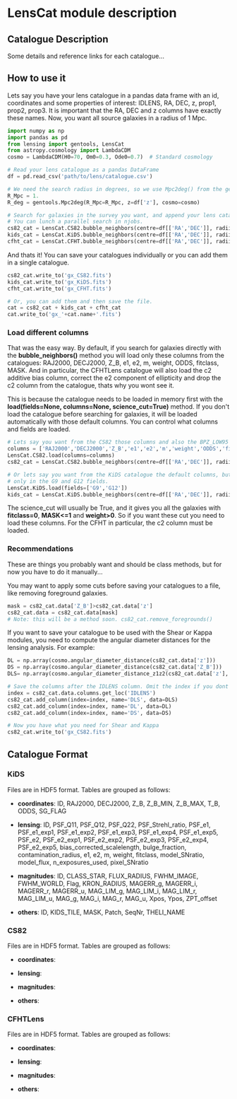 # LensCat module description

## Catalogue Description

Some details and reference links for each catalogue...


## How to use it
Lets say you have your lens catalogue in a pandas data frame with an id, coordinates and some properties of interest: IDLENS, RA, DEC, z, prop1, prop2, prop3. It is important that the RA, DEC and z columns have exactly these names.
Now, you want all source galaxies in a radius of 1 Mpc. 

```python
import numpy as np
import pandas as pd
from lensing import gentools, LensCat
from astropy.cosmology import LambdaCDM
cosmo = LambdaCDM(H0=70, Om0=0.3, Ode0=0.7)  # Standard cosmology

# Read your lens catalogue as a pandas DataFrame
df = pd.read_csv('path/to/lens/catalogue.csv')

# We need the search radius in degrees, so we use Mpc2deg() from the gentools module.
R_Mpc = 1.
R_deg = gentools.Mpc2deg(R_Mpc=R_Mpc, z=df['z'], cosmo=cosmo)

# Search for galaxies in the survey you want, and append your lens catalogue.
# You can lunch a parallel search in njobs.
cs82_cat = LensCat.CS82.bubble_neighbors(centre=df[['RA','DEC']], radii=R_deg, append_data=df, njobs=40)
kids_cat = LensCat.KiDS.bubble_neighbors(centre=df[['RA','DEC']], radii=R_deg, append_data=df, njobs=40)
cfht_cat = LensCat.CFHT.bubble_neighbors(centre=df[['RA','DEC']], radii=R_deg, append_data=df, njobs=40)
```

And thats it! You can save your catalogues individually or you can add them in a single catalogue.
```python
cs82_cat.write_to('gx_CS82.fits')
kids_cat.write_to('gx_KiDS.fits')
cfht_cat.write_to('gx_CFHT.fits')

# Or, you can add them and then save the file.
cat = cs82_cat + kids_cat + cfht_cat
cat.write_to('gx_'+cat.name+'.fits')
```

### Load different columns
That was the easy way. By default, if you search for galaxies directly with the **bubble_neighbors()** method you will load only these columns from the catalogues: RAJ2000, DECJ2000, Z_B, e1, e2, m, weight, ODDS, fitclass, MASK. And in particular, the CFHTLens catalogue will also load the c2 additive bias column, correct the e2 component of ellipticity and drop the c2 column from the catalogue, thats why you wont see it.

This is because the catalogue needs to be loaded in memory first with the **load(fields=None, columns=None, science_cut=True)** method. If you don't load the catalogue before searching for galaxies, it will be loaded automatically with those default columns. You can control what columns and fields are loaded.
```python
# Lets say you want from the CS82 those columns and also the BPZ_LOW95
columns = ['RAJ2000','DECJ2000','Z_B','e1','e2','m','weight','ODDS','fitclass','MASK', 'BPZ_LOW95']
LensCat.CS82.load(columns=columns)
cs82_cat = LensCat.CS82.bubble_neighbors(centre=df[['RA','DEC']], radii=R_deg, append_data=df, njobs=40)

# Or lets say you want from the KiDS catalogue the default columns, but
# only in the G9 and G12 fields.
LensCat.KiDS.load(fields=['G9','G12'])
kids_cat = LensCat.KiDS.bubble_neighbors(centre=df[['RA','DEC']], radii=R_deg, append_data=df, njobs=40)
```

The science_cut will usually be True, and it gives you all the galaxies with **fitclass=0**, **MASK<=1** and **weight>0**. So if you want these cut you need to load these columns. For the CFHT in particular, the c2 column must be loaded.

### Recommendations
These are things you probably want and should be class methods, but for now you have to do it manually...

You may want to apply some cuts before saving your catalogues to a file, like removing foreground galaxies.
```python
mask = cs82_cat.data['Z_B']>cs82_cat.data['z']
cs82_cat.data = cs82_cat.data[mask]
# Note: this will be a method soon. cs82_cat.remove_foregrounds()
```

If you want to save your catalogue to be used with the Shear or Kappa modules, you need to compute the angular diameter distances for the lensing analysis. For example:
```python
DL = np.array(cosmo.angular_diameter_distance(cs82_cat.data['z']))
DS = np.array(cosmo.angular_diameter_distance(cs82_cat.data['Z_B']))
DLS= np.array(cosmo.angular_diameter_distance_z1z2(cs82_cat.data['z'], cs82_cat.data['Z_B']))

# Save the columns after the IDLENS column. Omit the index if you dont care about the order
index = cs82_cat.data.columns.get_loc('IDLENS')
cs82_cat.add_column(index=index, name='DLS', data=DLS)
cs82_cat.add_column(index=index, name='DL', data=DL)
cs82_cat.add_column(index=index, name='DS', data=DS)

# Now you have what you need for Shear and Kappa
cs82_cat.write_to('gx_CS82.fits')
```

## Catalogue Format

### KiDS
Files are in HDF5 format. Tables are grouped as follows:

 - **coordinates**: ID, RAJ2000, DECJ2000, Z_B, Z_B_MIN, Z_B_MAX, T_B, ODDS, SG_FLAG

 - **lensing**:  ID, PSF_Q11, PSF_Q12, PSF_Q22, PSF_Strehl_ratio, PSF_e1, PSF_e1_exp1, PSF_e1_exp2, PSF_e1_exp3, PSF_e1_exp4, PSF_e1_exp5, PSF_e2, PSF_e2_exp1, PSF_e2_exp2, PSF_e2_exp3, PSF_e2_exp4, PSF_e2_exp5, bias_corrected_scalelength, bulge_fraction, contamination_radius, e1, e2, m, weight, fitclass, model_SNratio, model_flux, n_exposures_used, pixel_SNratio

 - **magnitudes**:  ID, CLASS_STAR, FLUX_RADIUS, FWHM_IMAGE, FWHM_WORLD, Flag, KRON_RADIUS, MAGERR_g, MAGERR_i, MAGERR_r, MAGERR_u, MAG_LIM_g, MAG_LIM_i, MAG_LIM_r, MAG_LIM_u, MAG_g, MAG_i, MAG_r, MAG_u, Xpos, Ypos, ZPT_offset

 - **others**: ID, KIDS_TILE, MASK, Patch, SeqNr, THELI_NAME

### CS82
Files are in HDF5 format. Tables are grouped as follows:

 - **coordinates**: 

 - **lensing**:  

 - **magnitudes**:  

 - **others**: 
 
### CFHTLens
Files are in HDF5 format. Tables are grouped as follows:

 - **coordinates**: 

 - **lensing**:  

 - **magnitudes**:  

 - **others**: 
